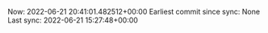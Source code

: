 Now: 2022-06-21 20:41:01.482512+00:00 Earliest commit since sync: None Last sync: 2022-06-21 15:27:48+00:00
